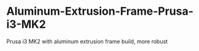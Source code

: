 # Aluminum-Extrusion-Frame-Prusa-i3-MK2
Prusa i3 MK2 with aluminum extrusion frame build, more robust 
